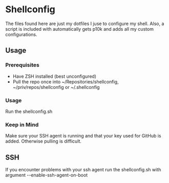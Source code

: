 # Shellconfig
The files found here are just my dotfiles I juse to configure my shell. Also, a script is included with automatically gets p10k and adds all my custom configurations.  
## Usage  
### Prerequisites
- Have ZSH installed (best unconfigured)  
- Pull the repo once into ~/Repositories/shellconfig, ~/priv/repos/shellconfig or ~/.shellconfig  
### Usage
Run the shellconfig.sh
### Keep in Mind  
Make sure your SSH agent is running and that your key used for GitHub is added. Otherwise pulling is difficult.
## SSH
If you encounter problems with your ssh agent run the shellconfig.sh with argument --enable-ssh-agent-on-boot
